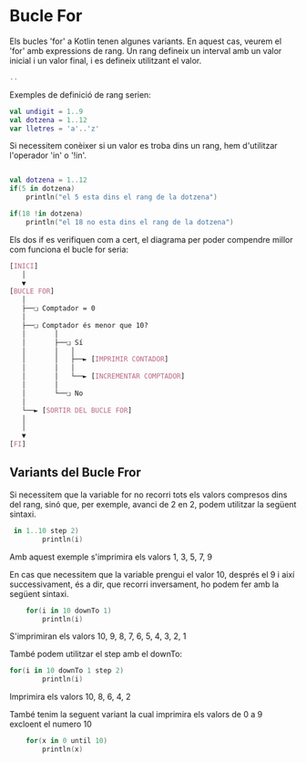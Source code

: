 # Bucle For
Els bucles 'for' a Kotlin tenen algunes variants. En aquest cas, veurem el 'for' amb expressions de rang.
Un rang defineix un interval amb un valor inicial i un valor final, i es defineix utilitzant el valor.

```kotlin
..
```
Exemples de definició de rang serien:

```kotlin
val undigit = 1..9
val dotzena = 1..12
var lletres = 'a'..'z'
```

Si necessitem conèixer si un valor es troba dins un rang, hem d'utilitzar l'operador 'in' o '!in'.

```kotlin

val dotzena = 1..12
if(5 in dotzena)
	println("el 5 esta dins el rang de la dotzena")

if(18 !in dotzena)
	println("el 18 no esta dins el rang de la dotzena")
```

Els dos if es verifiquen com a cert, el diagrama per poder compendre millor com funciona el bucle for seria:

```css
[INICI]
   │
   ▼
[BUCLE FOR]
   │
   ├──❏ Comptador = 0
   │
   ├──❏ Comptador és menor que 10?
   │       │
   │       ├──❏ Sí
   │       │   │
   │       │   ├──► [IMPRIMIR CONTADOR]
   │       │   │
   │       │   └──► [INCREMENTAR COMPTADOR]
   │       │
   │       └──❏ No
   │
   └──► [SORTIR DEL BUCLE FOR]
   │
   │
   ▼
[FI]
```




## Variants del Bucle Fror

Si necessitem que la variable for no recorri tots els valors compresos dins del rang, sinó que, per exemple, avanci de 2 en 2, podem utilitzar la següent sintaxi.

```kotlin
 in 1..10 step 2)
        println(i)
```

Amb aquest exemple s'imprimira els valors 1, 3, 5, 7, 9

En cas que necessitem que la variable prengui el valor 10, després el 9 i així successivament, és a dir, que recorri inversament, ho podem fer amb la següent sintaxi.

```kotlin
    for(i in 10 downTo 1)
        println(i)
```
S'imprimiran els valors 10, 9, 8, 7, 6, 5, 4, 3, 2, 1

També podem utilitzar el step amb el downTo:


```kotlin
for(i in 10 downTo 1 step 2)
        println(i)
```

Imprimira els valors 10, 8, 6, 4, 2


També tenim la seguent variant la cual imprimira els valors de 0 a 9 excloent el numero 10

```kotlin
    for(x in 0 until 10)
        println(x)
```
